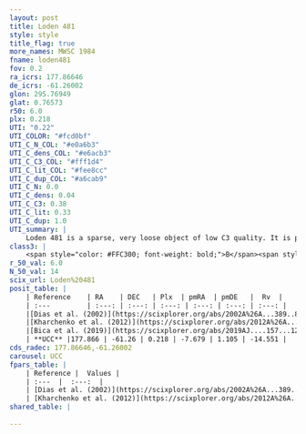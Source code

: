 ```yaml
---
layout: post
title: Loden 481
style: style
title_flag: true
more_names: MWSC 1984
fname: loden481
fov: 0.2
ra_icrs: 177.86646
de_icrs: -61.26002
glon: 295.76949
glat: 0.76573
r50: 6.0
plx: 0.218
UTI: "0.22"
UTI_COLOR: "#fcd0bf"
UTI_C_N_COL: "#e0a6b3"
UTI_C_dens_COL: "#e6acb3"
UTI_C_C3_COL: "#fff1d4"
UTI_C_lit_COL: "#fee8cc"
UTI_C_dup_COL: "#a6cab9"
UTI_C_N: 0.0
UTI_C_dens: 0.04
UTI_C_C3: 0.38
UTI_C_lit: 0.33
UTI_C_dup: 1.0
UTI_summary: |
    Loden 481 is a sparse, very loose object of low C3 quality. It is poorly studied in the literature, with no articles listed in the last 6 years.<br><br><span style="color: #99180f; font-weight: bold;">Warning: </span>contains less than 25 stars with <i>P>0.5</i> estimated.
class3: |
    <span style="color: #FFC300; font-weight: bold;">B</span><span style="color: red; font-weight: bold;">C</span>
r_50_val: 6.0
N_50_val: 14
scix_url: Loden%20481
posit_table: |
    | Reference    | RA    | DEC   | Plx  | pmRA  | pmDE   |  Rv  |
    | :---         | :---: | :---: | :---: | :---: | :---: | :---: |
    |[Dias et al. (2002)](https://scixplorer.org/abs/2002A%26A...389..871D) | 177.946 | -61.283 | -- | -3.15 | -0.43 | -7.1 |
    |[Kharchenko et al. (2012)](https://scixplorer.org/abs/2012A%26A...543A.156K) | 177.96 | -61.27 | -- | -5.3 | 1.51 | -- |
    |[Bica et al. (2019)](https://scixplorer.org/abs/2019AJ....157...12B) | 177.694 | -61.196 | -- | -- | -- | -- |
    | **UCC** |177.866 | -61.26 | 0.218 | -7.679 | 1.105 | -14.551 | 
cds_radec: 177.86646,-61.26002
carousel: UCC
fpars_table: |
    | Reference |  Values |
    | :---  |  :---:  |
    | [Dias et al. (2002)](https://scixplorer.org/abs/2002A%26A...389..871D) | `E(B-V)=0.24, Dist=1520.0, Age=8.19` |
    | [Kharchenko et al. (2012)](https://scixplorer.org/abs/2012A%26A...543A.156K) | `e_bv=0.26, distance=1634, log_age=8.385` |
shared_table: |
    
---
```

